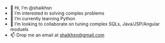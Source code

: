 - 👋 Hi, I’m @shaikhsn
- 👀 I’m interested in solving complex problems
- 🌱 I’m currently learning Python
- 💞️ I’m looking to collaborate on tuning complex SQLs, Java/JSP/Angular moduels
- 📫 Drop me an email at shaikhsn@gmail.com

<!---
shaikhsn/shaikhsn is a ✨ special ✨ repository because its `README.md` (this file) appears on your GitHub profile.
You can click the Preview link to take a look at your changes.
--->
